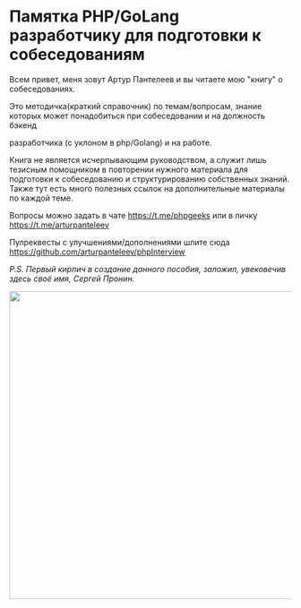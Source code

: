 # Памятка PHP/GoLang разработчику для подготовки к собеседованиям

Всем привет, меня зовут Артур Пантелеев и вы читаете мою "книгу" о собеседованиях.

Это методичка(краткий справочник) по темам/вопросам, знание которых может понадобиться при собеседовании и  на должность бэкенд

 разработчика (с уклоном в php/Golang) и на работе.

Книга не является исчерпывающим руководством, а служит лишь тезисным помощником в повторении нужного материала для подготовки к собеседованию и структурированию собственных знаний. Также тут есть много полезных ссылок на дополнительные материалы по каждой теме.

Вопросы можно задать в  чате https://t.me/phpgeeks или в личку https://t.me/arturpanteleev

Пулреквесты с улучшениями/дополнениями шлите сюда https://github.com/arturpanteleev/phpInterview

*P.S. Первый кирпич в создание данного пособия, заложил, увековечив здесь своё имя, Сергей Пронин.*

<img src="media/image1.jpeg" height="550px" />